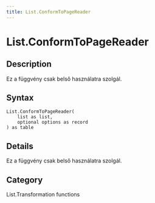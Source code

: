 ```yaml
---
title: List.ConformToPageReader
---
```


# List.ConformToPageReader


## Description

Ez a függvény csak belső használatra szolgál.


## Syntax

```powerquery
List.ConformToPageReader(
    list as list,
    optional options as record
) as table
```


## Details

Ez a függvény csak belső használatra szolgál.



## Category
List.Transformation functions
